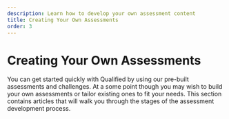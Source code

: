 ```yaml
---
description: Learn how to develop your own assessment content
title: Creating Your Own Assessments
order: 3
---
```


# Creating Your Own Assessments
You can get started quickly with Qualified by using our pre-built assessments and challenges. At a some point though you may wish to build your own assessments or tailor existing ones to fit your needs. This section contains articles that will walk you through the stages of the assessment development process.  
